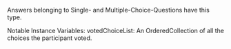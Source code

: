 Answers belonging to Single- and Multiple-Choice-Questions have this type.

Notable Instance Variables:
votedChoiceList: An OrderedCollection of all the choices the participant voted.